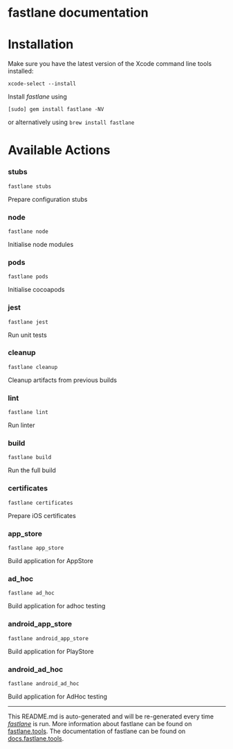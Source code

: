 fastlane documentation
================
# Installation

Make sure you have the latest version of the Xcode command line tools installed:

```
xcode-select --install
```

Install _fastlane_ using
```
[sudo] gem install fastlane -NV
```
or alternatively using `brew install fastlane`

# Available Actions
### stubs
```
fastlane stubs
```
Prepare configuration stubs
### node
```
fastlane node
```
Initialise node modules
### pods
```
fastlane pods
```
Initialise cocoapods
### jest
```
fastlane jest
```
Run unit tests
### cleanup
```
fastlane cleanup
```
Cleanup artifacts from previous builds
### lint
```
fastlane lint
```
Run linter
### build
```
fastlane build
```
Run the full build
### certificates
```
fastlane certificates
```
Prepare iOS certificates
### app_store
```
fastlane app_store
```
Build application for AppStore
### ad_hoc
```
fastlane ad_hoc
```
Build application for adhoc testing
### android_app_store
```
fastlane android_app_store
```
Build application for PlayStore
### android_ad_hoc
```
fastlane android_ad_hoc
```
Build application for AdHoc testing

----

This README.md is auto-generated and will be re-generated every time [_fastlane_](https://fastlane.tools) is run.
More information about fastlane can be found on [fastlane.tools](https://fastlane.tools).
The documentation of fastlane can be found on [docs.fastlane.tools](https://docs.fastlane.tools).
